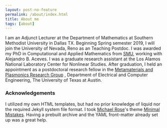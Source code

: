 ```yaml
---
layout: post-no-feature
permalink: /about/index.html
title: About me
tags: [about]
---
```


I am an Adjunct Lecturer at the Department of Mathematics at Southern Methodist University in Dallas TX. Beginning Spring semester 2019, I will join the University of Nevada, Reno as an Teaching Postdoc. 
I was awarded my PhD in Computational and Applied Mathematics from [SMU](https://www.smu.edu/dedman/academics/departments/math), working with Alejandro B. Aceves. I was a graduate research assistant at the Los Alamos National Laboratory Center for Nonlinear Studies. After graduation, I held an appointment as a postdoctoral research fellow in the [Metamaterials and Plasmonics Research Group](https://users.ece.utexas.edu/~aalu/) , Department of Electrical and Computer Engineering, The University of Texas at Austin.


### Acknowledgements
I utilized my own HTML templates, but had no prior knowledge of liquid nor the required Jekyll system file format. I took [Michael Rose](http://twitter.com/mmistakes)'s theme [Minimal Mistakes](http://mmistakes.github.io/minimal-mistakes/). Having a prebuilt archive and the YAML front-matter already set up was a great help. 


